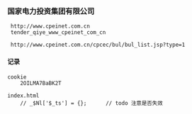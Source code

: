 

###  国家电力投资集团有限公司
     http://www.cpeinet.com.cn
     tender_qiye_www_cpeinet_com_cn
     
     http://www.cpeinet.com.cn/cpcec/bul/bul_list.jsp?type=1
    
####  记录
    cookie  
        2OILMA7BaBK2T

    index.html
        // _$Nl['$_ts'] = {};      // todo 注意是否失效